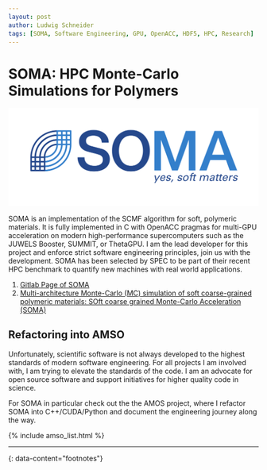 ```yaml
---
layout: post
author: Ludwig Schneider
tags: [SOMA, Software Engineering, GPU, OpenACC, HDF5, HPC, Research]
---
```


# SOMA: HPC Monte-Carlo Simulations for Polymers

![SOMA Logo](assets/images/research/soma_logo.svg)

SOMA is an implementation of the SCMF algorithm for soft, polymeric materials. It is fully implemented in C with OpenACC pragmas for multi-GPU acceleration on modern high-performance supercomputers such as the JUWELS Booster, SUMMIT, or ThetaGPU. I am the lead developer for this project and enforce strict software engineering principles, join us with the development. SOMA has been selected by SPEC to be part of their recent HPC benchmark to quantify new machines with real world applications.

1. [Gitlab Page of SOMA](https://gitlab.com/InnocentBug/SOMA)
2. [Multi-architecture Monte-Carlo (MC) simulation of soft coarse-grained polymeric materials: SOft coarse grained Monte-Carlo Acceleration (SOMA)](https://doi.org/10.1016/j.cpc.2018.08.011)

## Refactoring into AMSO

Unfortunately, scientific software is not always developed to the highest standards of modern software engineering. For all projects I am involved with, I am trying to elevate the standards of the code. I am an advocate for open source software and support initiatives for higher quality code in science.

For SOMA in particular check out the the AMOS project, where I refactor SOMA into C++/CUDA/Python and document the engineering journey along the way.

{% include amso_list.html %}

---

{: data-content="footnotes"}
